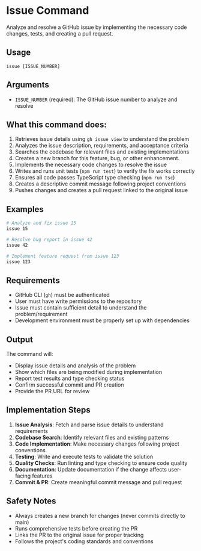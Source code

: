 # Issue Command

Analyze and resolve a GitHub issue by implementing the necessary code changes, tests, and creating a pull request.

## Usage
```
issue [ISSUE_NUMBER]
```

## Arguments
- `ISSUE_NUMBER` (required): The GitHub issue number to analyze and resolve

## What this command does:
1. Retrieves issue details using `gh issue view` to understand the problem
2. Analyzes the issue description, requirements, and acceptance criteria
3. Searches the codebase for relevant files and existing implementations
4. Creates a new branch for this feature, bug, or other enhancement.
5. Implements the necessary code changes to resolve the issue
6. Writes and runs unit tests (`npm run test`) to verify the fix works correctly
7. Ensures all code passes TypeScript type checking (`npm run tsc`)
8. Creates a descriptive commit message following project conventions
9. Pushes changes and creates a pull request linked to the original issue

## Examples
```bash
# Analyze and fix issue 15
issue 15

# Resolve bug report in issue 42
issue 42

# Implement feature request from issue 123
issue 123
```

## Requirements
- GitHub CLI (`gh`) must be authenticated
- User must have write permissions to the repository
- Issue must contain sufficient detail to understand the problem/requirement
- Development environment must be properly set up with dependencies

## Output
The command will:
- Display issue details and analysis of the problem
- Show which files are being modified during implementation
- Report test results and type checking status
- Confirm successful commit and PR creation
- Provide the PR URL for review

## Implementation Steps
1. **Issue Analysis**: Fetch and parse issue details to understand requirements
2. **Codebase Search**: Identify relevant files and existing patterns
3. **Code Implementation**: Make necessary changes following project conventions
4. **Testing**: Write and execute tests to validate the solution
5. **Quality Checks**: Run linting and type checking to ensure code quality
6. **Documentation**: Update documentation if the change affects user-facing features
7. **Commit & PR**: Create meaningful commit message and pull request

## Safety Notes
- Always creates a new branch for changes (never commits directly to main)
- Runs comprehensive tests before creating the PR
- Links the PR to the original issue for proper tracking
- Follows the project's coding standards and conventions